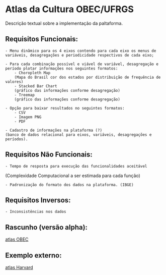 # Atlas da Cultura OBEC/UFRGS
Descrição textual sobre a implementação da paltaforma.

## Requisitos Funcionais:
	- Menu dinâmico para os 4 eixos contendo para cada eixo os menus de variáveis, desagregações e periodicidade respectivos de cada eixo;

	- Para cada combinação possível e viável de variável, desagregação e período plotar informações nos seguintes formatos:
		- Choropleth Map 
		(Mapa do Brasil cor dos estados por distribuição de frequência de valores)
		- Stacked Bar Chart
		(gráfico das informações conforme desagregação)
		- Treemap
		(gráfico das informações conforme desagregação)

	- Opção para baixar resultados no seguintes formatos:
		- CSV
		- Imagem PNG
		- PDF

	- Cadastro de informações na plataforma (?)
	(banco de dados relacional para eixos, variáveis, desagregações e períodos).

## Requisitos Não Funcionais:
	- Tempo de resposta para execução das funcionalidades aceitável
(Complexidade Computacional a ser estimada para cada função) 

	- Padronização do formato dos dados na plataforma. (IBGE)

## Requisitos Inversos:
	- Inconsistências nos dados

## Rascunho (versão alpha):
[atlas OBEC](http://www.ufrgs.br/obec/atlas)

## Exemplo externo:
[atlas Harvard](http://atlas.cid.harvard.edu/explore/stacked/export/show/all/0901/1995.2014.2/)